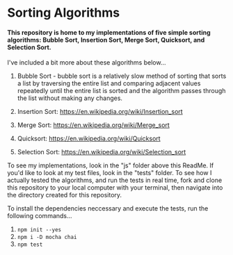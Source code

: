 # Sorting Algorithms

#### This repository is home to my implementations of five simple sorting algorithms: Bubble Sort, Insertion Sort, Merge Sort, Quicksort, and Selection Sort.

I've included a bit more about these algorithms below...
1. Bubble Sort - bubble sort is a relatively slow method of sorting that sorts a list by traversing the entire list and comparing adjacent values repeatedly until the entire list is sorted and the algorithm passes through the list without making any changes.

2. Insertion Sort: https://en.wikipedia.org/wiki/Insertion_sort

3. Merge Sort: https://en.wikipedia.org/wiki/Merge_sort

4. Quicksort: https://en.wikipedia.org/wiki/Quicksort

5. Selection Sort: https://en.wikipedia.org/wiki/Selection_sort

To see my implementations, look in the "js" folder above this ReadMe. If you'd like to look at my test files, look in the "tests" folder. To see how I actually tested the algorithms, and run the tests in real time, fork and clone this repository to your local computer with your terminal, then navigate into the directory created for this repository.

To install the dependencies neccessary and execute the tests, run the following commands...
1. `npm init --yes`
2. `npm i -D mocha chai`
3. `npm test`